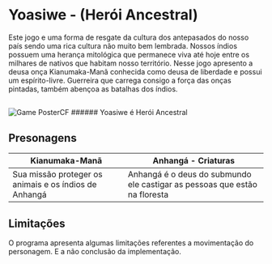 # Yoasiwe - (Herói Ancestral)

Este jogo e uma forma de resgate da cultura dos antepasados do nosso país sendo uma rica cultura não muito bem lembrada.
Nossos índios possuem uma herança mitológica que permanece viva até hoje entre os milhares de nativos que habitam nosso território.
Nesse jogo apresento a deusa onça Kianumaka-Manã conhecida como deusa de liberdade e possui um espírito-livre. Guerreira que carrega consigo a força das onças pintadas, também abençoa as batalhas dos índios.
##
![Game PosterCF](https://user-images.githubusercontent.com/62891985/87992971-c91e6c80-cabf-11ea-93d2-ffa80b85580b.png)
                         ######  Yoasiwe é Herói Ancestral                                                       

## Presonagens 
| Kianumaka-Manã | Anhangá - Criaturas|
|----------------|--------------------|
|Sua missão proteger os animais e os índios de Anhangá |Anhangá é o deus do submundo ele castigar as pessoas que estão na floresta|

## Limitações
O programa apresenta algumas limitações referentes a movimentação do personagem. E a não conclusão da implementação.
